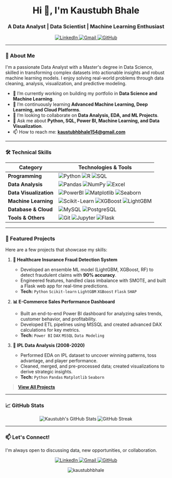 <h1 align="center">Hi 👋, I'm Kaustubh Bhale</h1>
<h3 align="center">A Data Analyst | Data Scientist | Machine Learning Enthusiast</h3>

<p align="center">
  <a href="https://www.linkedin.com/in/kaustubh-bhale/">
    <img src="https://img.shields.io/badge/LinkedIn-0077B5?style=for-the-badge&logo=linkedin&logoColor=white" alt="LinkedIn"/>
  </a>
  <a href="mailto:kaustubhbhale154@gmail.com">
    <img src="https://img.shields.io/badge/Gmail-D14836?style=for-the-badge&logo=gmail&logoColor=white" alt="Gmail"/>
  </a>
  <a href="https://github.com/KaustubhBhale">
    <img src="https://img.shields.io/badge/GitHub-100000?style=for-the-badge&logo=github&logoColor=white" alt="GitHub"/>
  </a>
</p>

---

### 🧠 About Me

I'm a passionate Data Analyst with a Master's degree in Data Science, skilled in transforming complex datasets into actionable insights and robust machine learning models. I enjoy solving real-world problems through data cleaning, analysis, visualization, and predictive modeling.

- 🔭 I’m currently working on building my portfolio in **Data Science and Machine Learning**.
- 🌱 I’m continuously learning **Advanced Machine Learning, Deep Learning, and Cloud Platforms**.
- 👯 I’m looking to collaborate on **Data Analysis, EDA, and ML Projects**.
- 💬 Ask me about **Python, SQL, Power BI, Machine Learning, and Data Visualization**.
- 📫 How to reach me: **kaustubhbhale154@gmail.com**

---

### 🛠️ Technical Skills

| Category          | Technologies & Tools                                                                                                                               |
|-------------------|-----------------------------------------------------------------------------------------------------------------------------------------------------|
| **Programming**   | ![Python](https://img.shields.io/badge/Python-3776AB?style=flat&logo=python&logoColor=white) ![R](https://img.shields.io/badge/R-276DC3?style=flat&logo=r&logoColor=white) ![SQL](https://img.shields.io/badge/SQL-4479A1?style=flat&logo=postgresql&logoColor=white) |
| **Data Analysis** | ![Pandas](https://img.shields.io/badge/Pandas-150458?style=flat&logo=pandas&logoColor=white) ![NumPy](https://img.shields.io/badge/NumPy-013243?style=flat&logo=numpy&logoColor=white) ![Excel](https://img.shields.io/badge/Excel-217346?style=flat&logo=microsoftexcel&logoColor=white) |
| **Data Visualization** | ![PowerBI](https://img.shields.io/badge/PowerBI-F2C811?style=flat&logo=powerbi&logoColor=black) ![Matplotlib](https://img.shields.io/badge/Matplotlib-11557C?style=flat&logo=python&logoColor=white) ![Seaborn](https://img.shields.io/badge/Seaborn-0C84BC?style=flat) |
| **Machine Learning** | ![Scikit-Learn](https://img.shields.io/badge/Scikit--Learn-F7931E?style=flat&logo=scikitlearn&logoColor=white) ![XGBoost](https://img.shields.io/badge/XGBoost-3776AB?style=flat) ![LightGBM](https://img.shields.io/badge/LightGBM-6DB33F?style=flat) |
| **Database & Cloud** | ![MySQL](https://img.shields.io/badge/MySQL-4479A1?style=flat&logo=mysql&logoColor=white) ![PostgreSQL](https://img.shields.io/badge/PostgreSQL-336791?style=flat&logo=postgresql&logoColor=white) |
| **Tools & Others** | ![Git](https://img.shields.io/badge/Git-F05032?style=flat&logo=git&logoColor=white) ![Jupyter](https://img.shields.io/badge/Jupyter-F37626?style=flat&logo=jupyter&logoColor=white) ![Flask](https://img.shields.io/badge/Flask-000000?style=flat&logo=flask&logoColor=white) |

---

### 📂 Featured Projects

Here are a few projects that showcase my skills:

1.  **🏥 Healthcare Insurance Fraud Detection System**
    - Developed an ensemble ML model (LightGBM, XGBoost, RF) to detect fraudulent claims with **90% accuracy**.
    - Engineered features, handled class imbalance with SMOTE, and built a Flask web app for real-time predictions.
    - **Tech:** `Python` `Scikit-learn` `LightGBM` `XGBoost` `Flask` `SHAP`

2.  **📊 E-Commerce Sales Performance Dashboard**
    - Built an end-to-end Power BI dashboard for analyzing sales trends, customer behavior, and profitability.
    - Developed ETL pipelines using MSSQL and created advanced DAX calculations for key metrics.
    - **Tech:** `Power BI` `DAX` `MSSQL` `Data Modeling`

3.  **🏏 IPL Data Analysis (2008-2020)**
    - Performed EDA on IPL dataset to uncover winning patterns, toss advantage, and player performance.
    - Cleaned, merged, and pre-processed data; created visualizations to derive strategic insights.
    - **Tech:** `Python` `Pandas` `Matplotlib` `Seaborn`

> **[View All Projects](https://github.com/KaustubhBhale?tab=repositories)**

---

### 📈 GitHub Stats

<p align="center">
  <img src="https://github-readme-stats.vercel.app/api?username=KaustubhBhale&show_icons=true&theme=radical" alt="Kaustubh's GitHub Stats" />
  <img src="https://github-readme-streak-stats.herokuapp.com/?user=KaustubhBhale&theme=radical" alt="GitHub Streak" />
</p>

---

### 📫 Let's Connect!

I'm always open to discussing data, new opportunities, or collaboration.

<p align="center">
  <a href="https://www.linkedin.com/in/kaustubh-bhale/">
    <img src="https://img.shields.io/badge/LinkedIn-0077B5?style=for-the-badge&logo=linkedin&logoColor=white" alt="LinkedIn"/>
  </a>
  <a href="mailto:kaustubhbhale154@gmail.com">
    <img src="https://img.shields.io/badge/Gmail-D14836?style=for-the-badge&logo=gmail&logoColor=white" alt="Gmail"/>
  </a>
  <a href="https://github.com/KaustubhBhale">
    <img src="https://img.shields.io/badge/GitHub-100000?style=for-the-badge&logo=github&logoColor=white" alt="GitHub"/>
  </a>
</p>

<p align="center"> 
  <img src="https://komarev.com/ghpvc/?username=KaustubhBhale&label=Profile%20Views&color=0e75b6&style=flat" alt="kaustubhbhale" /> 
</p>
